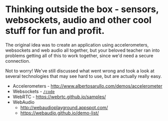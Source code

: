 # Thinking outside the box - sensors, websockets, audio and other cool stuff for fun and profit.

The original idea was to create an application using accelerometers, websockets and web audio all together, but your beloved teacher ran into problems getting all of this to work together, since we'd need a secure connection.

Not to worry! We've still discussed what went wrong and took a look at several technologies that may see hard to use, but are actually really easy.

* Accelerometers - http://www.albertosarullo.com/demos/accelerometer
* Websockets - [`/code`](code)
* WebRTC - https://webrtc.github.io/samples/
* WebAudio
  - http://webaudioplayground.appspot.com/
  - https://webaudio.github.io/demo-list/
